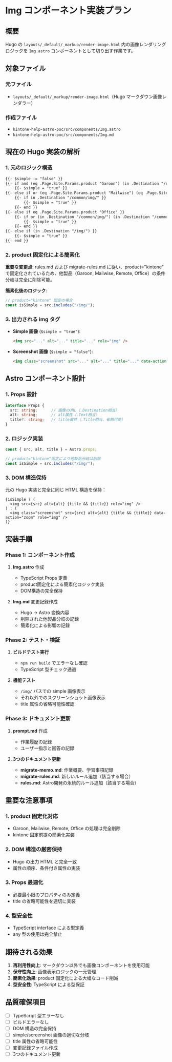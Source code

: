 # Img コンポーネント実装プラン

## 概要

Hugo の `layouts/_default/_markup/render-image.html` 内の画像レンダリングロジックを `Img.astro` コンポーネントとして切り出す作業です。

## 対象ファイル

### 元ファイル
- `layouts/_default/_markup/render-image.html`（Hugo マークダウン画像レンダラー）

### 作成ファイル
- `kintone-help-astro-poc/src/components/Img.astro`
- `kintone-help-astro-poc/src/components/Img.md`

## 現在の Hugo 実装の解析

### 1. 元のロジック構造

```html
{{- $simple := "false" }}
{{- if and (eq .Page.Site.Params.product "Garoon") (in .Destination "/common/icon/") }}
    {{- $simple = "true" }}
{{- else if or (eq .Page.Site.Params.product "Mailwise") (eq .Page.Site.Params.product "Remote") }}
    {{- if in .Destination "/common/img/" }}
        {{- $simple = "true" }}
    {{- end }}
{{- else if eq .Page.Site.Params.product "Office" }}
    {{- if or (in .Destination "/common/img/") (in .Destination "/common/icon/") }}
        {{- $simple = "true" }}
    {{- end }}
{{- else if (in .Destination "/img/") }}
    {{- $simple = "true" }}
{{- end }}
```

### 2. product 固定化による簡素化

**重要な変更点**: rules.md および migrate-rules.md に従い、product="kintone" で固定化されているため、他製品（Garoon, Mailwise, Remote, Office）の条件分岐は完全に削除可能。

**簡素化後のロジック**:
```typescript
// product="kintone" 固定の場合
const isSimple = src.includes("/img/");
```

### 3. 出力される img タグ

- **Simple 画像** (`$simple = "true"`):
  ```html
  <img src="..." alt="..." title="..." role="img" />
  ```

- **Screenshot 画像** (`$simple = "false"`):
  ```html
  <img class="screenshot" src="..." alt="..." title="..." data-action="zoom" role="img" />
  ```

## Astro コンポーネント設計

### 1. Props 設計

```typescript
interface Props {
  src: string;      // 画像のURL（.Destination相当）
  alt: string;      // alt属性（.Text相当）
  title?: string;   // title属性（.Title相当、省略可能）
}
```

### 2. ロジック実装

```typescript
const { src, alt, title } = Astro.props;

// product="kintone"固定により他製品分岐は削除
const isSimple = src.includes("/img/");
```

### 3. DOM 構造保持

元の Hugo 実装と完全に同じ HTML 構造を保持：

```astro
{isSimple ? (
  <img src={src} alt={alt} {title && {title}} role="img" />
) : (
  <img class="screenshot" src={src} alt={alt} {title && {title}} data-action="zoom" role="img" />
)}
```

## 実装手順

### Phase 1: コンポーネント作成
1. **Img.astro** 作成
   - TypeScript Props 定義
   - product固定化による簡素化ロジック実装
   - DOM構造の完全保持

2. **Img.md** 変更記録作成
   - Hugo → Astro 変換内容
   - 削除された他製品分岐の記録
   - 簡素化による影響の記録

### Phase 2: テスト・検証
1. **ビルドテスト実行**
   - `npm run build` でエラーなし確認
   - TypeScript 型チェック通過

2. **機能テスト**
   - `/img/` パスでの simple 画像表示
   - それ以外でのスクリーンショット画像表示
   - title 属性の省略可能性確認

### Phase 3: ドキュメント更新
1. **prompt.md** 作成
   - 作業履歴の記録
   - ユーザー指示と回答の記録

2. **3つのドキュメント更新**
   - **migrate-memo.md**: 作業概要、学習事項記録
   - **migrate-rules.md**: 新しいルール追加（該当する場合）
   - **rules.md**: Astro開発の永続的ルール追加（該当する場合）

## 重要な注意事項

### 1. product 固定化対応
- Garoon, Mailwise, Remote, Office の処理は完全削除
- kintone 固定前提の簡素化実装

### 2. DOM 構造の厳密保持
- Hugo の出力 HTML と完全一致
- 属性の順序、条件付き属性の実装

### 3. Props 最適化
- 必要最小限のプロパティのみ定義
- title の省略可能性を適切に実装

### 4. 型安全性
- TypeScript interface による型定義
- any 型の使用は完全禁止

## 期待される効果

1. **再利用性向上**: マークダウン以外でも画像コンポーネントを使用可能
2. **保守性向上**: 画像表示ロジックの一元管理
3. **簡素化効果**: product 固定化による大幅なコード削減
4. **型安全性**: TypeScript による型保証

## 品質確保項目

- [ ] TypeScript 型エラーなし
- [ ] ビルドエラーなし
- [ ] DOM 構造の完全保持
- [ ] simple/screenshot 画像の適切な分岐
- [ ] title 属性の省略可能性
- [ ] 変更記録ファイル作成
- [ ] 3つのドキュメント更新
